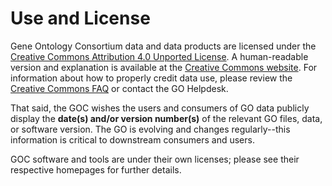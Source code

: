 # Use and License

Gene Ontology Consortium data and data products are licensed under the 
[Creative Commons Attribution 4.0 Unported License](https://creativecommons.org/licenses/by/4.0/legalcode). 
A human-readable version and explanation is available at the [Creative Commons website](https://creativecommons.org/licenses/by/4.0/). For information about how to properly 
credit data use, please review the [Creative Commons FAQ](http://wiki.creativecommons.org/Frequently_Asked_Questions) or contact the GO Helpdesk.

That said, the GOC wishes the users and consumers of GO data publicly display the **date(s) and/or version number(s)** of the 
relevant GO files, data, or software version. The GO is evolving and changes regularly--this information is critical to 
downstream consumers and users.

GOC software and tools are under their own licenses; please see their respective homepages for further details.
